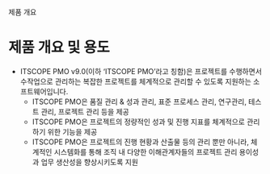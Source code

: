 <!--breadcrumb:제품 개요--><span class="md-breadcrumb">제품 개요</span>
# 제품 개요 및 용도

- ITSCOPE PMO v9.0(이하 ‘ITSCOPE PMO’라고 칭함)은 프로젝트를 수행하면서 수작업으로 관리하는 복잡한 프로젝트를 체계적으로 관리할 수 있도록 지원하는 소프트웨어입니다.
  - ITSCOPE PMO은 품질 관리 & 성과 관리, 표준 프로세스 관리, 연구관리, 테스트 관리, 프로젝트 관리 등을 제공
  - ITSCOPE PMO은 프로젝트의 정량적인 성과 및 진행 지표를 체계적으로 관리하기 위한 기능을 제공
  - ITSCOPE PMO은 프로젝트의 진행 현황과 산출물 등의 관리 뿐만 아니라, 체계적인 시스템화를 통해 조직 내 다양한 이해관계자들의 프로젝트 관리 용이성과 업무 생산성을 향상시키도록 지원
